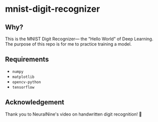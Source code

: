 # mnist-digit-recognizer

## Why?
This is the MNIST Digit Recognizer— the "Hello World" of Deep Learning. The purpose of this repo is for me to practice training a model.

## Requirements
- `numpy`
- `matplotlib`
- `opencv-python`
- `tensorflow`

## Acknowledgement
Thank you to NeuralNine's video on handwritten digit recognition! 🙏
